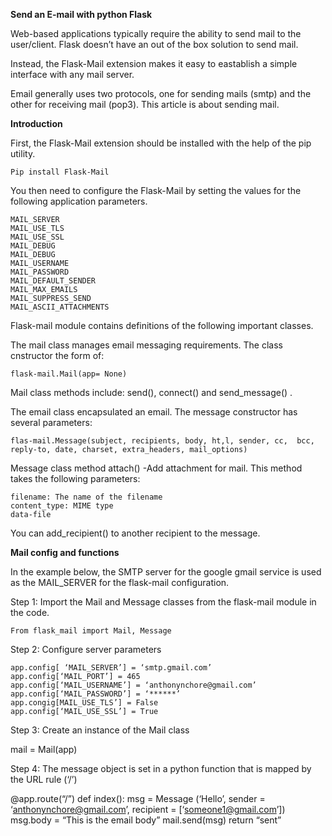 <b>Send an E-mail with python Flask</b>

Web-based applications typically require the ability to send mail to the user/client. Flask doesn’t have an out of the box solution to send mail.

Instead, the Flask-Mail extension makes it easy to eastablish a simple interface with any mail server.

Email generally uses two protocols, one for sending mails (smtp) and the other for receiving mail (pop3). This article is about sending mail.


<b>Introduction</b>


First, the Flask-Mail extension should be installed with the help of the pip utility.

	Pip install Flask-Mail

You then need to configure the Flask-Mail by setting the values for the following application parameters.

	MAIL_SERVER
	MAIL_USE_TLS
	MAIL_USE_SSL
	MAIL_DEBUG
	MAIL_DEBUG
	MAIL_USERNAME
	MAIL_PASSWORD
	MAIL_DEFAULT_SENDER
	MAIL_MAX_EMAILS
	MAIL_SUPPRESS_SEND
	MAIL_ASCII_ATTACHMENTS

Flask-mail module contains definitions of the following important classes.

The mail class manages email messaging requirements. The class cnstructor the form of:
	
	flask-mail.Mail(app= None)

Mail class methods include: send(), connect() and send_message() .

The email class encapsulated an email. The message constructor has several parameters:

	flas-mail.Message(subject, recipients, body, ht,l, sender, cc, 	bcc, reply-to, date, charset, extra_headers, mail_options)

Message class method attach() -Add attachment for mail. This method takes the following parameters:


	filename: The name of the filename
	content_type: MIME type
	data-file

You can add_recipient() to another recipient to the message.


<b>Mail config and functions</b>

In the example below, the SMTP server for the google gmail service is used as the MAIL_SERVER for the flask-mail configuration.

Step 1: Import the Mail and Message classes from the flask-mail module in the code.

	From flask_mail import Mail, Message 

Step 2: Configure server parameters 

	app.config[ ‘MAIL_SERVER’] = ‘smtp.gmail.com’
	app.config[‘MAIL_PORT’] = 465
	app.config[‘MAIL_USERNAME’] = ‘anthonynchore@gmail.com’
	app.config[‘MAIL_PASSWORD’] = ‘******’
	app.congig[MAIL_USE_TLS’] = False
	app.config[‘MAIL_USE_SSL’] = True

Step 3: Create an instance of the Mail class

mail = Mail(app)

Step 4: The message object is set in a python function that is mapped by the URL rule (‘/’)

@app.route(“/”)
def index():
	msg  = Message (‘Hello’, sender = ‘anthonynchore@gmail.com’, 			recipient  = [‘someone1@gmail.com’])
	msg.body = “This is the email body”
	mail.send(msg)
	return “sent”